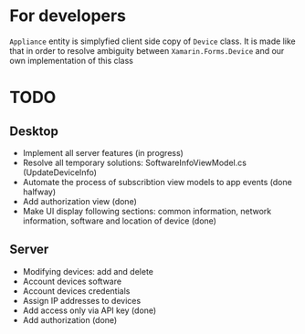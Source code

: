# For developers
```Appliance``` entity is simplyfied client side copy of ```Device``` class. It is made like that in order to resolve ambiguity between ```Xamarin.Forms.Device``` and our own implementation of this class

# TODO
## Desktop
- Implement all server features (in progress)
- Resolve all temporary solutions: SoftwareInfoViewModel.cs (UpdateDeviceInfo)
- Automate the process of subscribtion view models to app events (done halfway)
- Add authorization view (done)
- Make UI display following sections: common information, network information, software and location of device (done)

## Server
- Modifying devices: add and delete
- Account devices software
- Account devices credentials
- Assign IP addresses to devices
- Add access only via API key (done)
- Add authorization (done)
